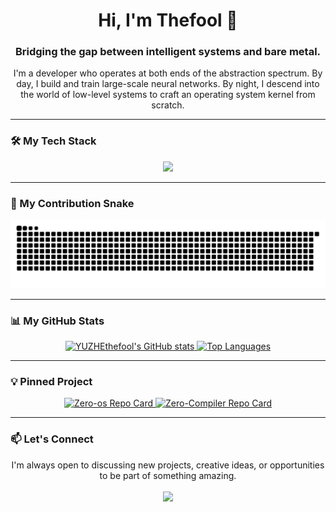 <div align="center">

# Hi, I'm Thefool 👋

### Bridging the gap between intelligent systems and bare metal.
<p>I'm a developer who operates at both ends of the abstraction spectrum. By day, I build and train large-scale neural networks. By night, I descend into the world of low-level systems to craft an operating system kernel from scratch.</p>

</div>

---

### 🛠️ My Tech Stack

<p align="center">
  <a href="https://skillicons.dev">
    <img src="https://skillicons.dev/icons?i=rust,c,python,go,pytorch,linux,docker" />
  </a>
</p>

---

### 🐍 My Contribution Snake

<p align="center">
  <a href="https://github.com/YUZHEthefool">
    <picture>
      <!-- Dark mode version -->
      <source media="(prefers-color-scheme: dark)" srcset="https://raw.githubusercontent.com/YUZHEthefool/YUZHEthefool/output/github-contribution-grid-snake-dark.svg" />
      <!-- Light mode version -->
      <source media="(prefers-color-scheme: light)" srcset="https://raw.githubusercontent.com/YUZHEthefool/YUZHEthefool/output/github-contribution-grid-snake.svg" />
      <img alt="github contribution grid snake animation" src="https://raw.githubusercontent.com/YUZHEthefool/YUZHEthefool/output/github-contribution-grid-snake.svg" />
    </picture>
  </a>
</p>


---

### 📊 My GitHub Stats

<p align="center">
  <a href="https://github.com/anuraghazra/github-readme-stats">
    <!-- Customize the theme here: https://github.com/anuraghazra/github-readme-stats/blob/master/themes/README.md -->
    <img src="https://github-readme-stats.vercel.app/api?username=YUZHEthefool&show_icons=true&theme=tokyonight&count_private=true&hide_border=true" alt="YUZHEthefool's GitHub stats" />
    <img src="https://github-readme-stats.vercel.app/api/top-langs/?username=YUZHEthefool&layout=compact&theme=tokyonight&hide_border=true&exclude_repo=cf-flux-remix" alt="Top Languages" />
  </a>
</p>

---

### 💡 Pinned Project
<p align="center">
  <a href="https://github.com/YUZHEthefool/Zero-os">
    <img src="https://github-readme-stats.vercel.app/api/pin/?username=YUZHEthefool&repo=Zero-os&theme=tokyonight&hide_border=true" alt="Zero-os Repo Card" />
  </a>
  <a href="https://github.com/YUZHEthefool/Zero-Compiler">
    <img src="https://github-readme-stats.vercel.app/api/pin/?username=YUZHEthefool&repo=Zero-Compiler&theme=tokyonight&hide_border=true" alt="Zero-Compiler Repo Card" />
  </a>
</p>

---

### 📫 Let's Connect

<p align="center">
  I'm always open to discussing new projects, creative ideas, or opportunities to be part of something amazing.
  <br/><br/>
  <!-- Replace with your actual links -->
  <a href="mailto:thefoolyuzhe@gmail.com"><img src="https://img.shields.io/badge/Email-D14836?style=for-the-badge&logo=gmail&logoColor=white"></a>
</p>
